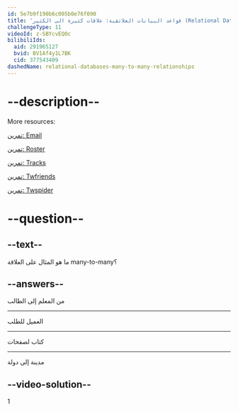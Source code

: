 ```yaml
---
id: 5e7b9f190b6c005b0e76f090
title: 'قواعد البيانات العلائقية: علاقات كثيرة الى الكثير (Relational Databases: Many-to-many Relationships)'
challengeType: 11
videoId: z-SBYcvEQOc
bilibiliIds:
  aid: 291965127
  bvid: BV1Af4y1L7BK
  cid: 377543409
dashedName: relational-databases-many-to-many-relationships
---
```


# --description--

More resources:

<a href="https://www.youtube.com/watch?v=uQ3Qv1z_Vao" target="_blank" rel="noopener noreferrer nofollow">تمرين: Email</a>

<a href="https://www.youtube.com/watch?v=qEkUEAz8j3o" target="_blank" rel="noopener noreferrer nofollow">تمرين: Roster</a>

<a href="https://www.youtube.com/watch?v=I-E7avcPeSE" target="_blank" rel="noopener noreferrer nofollow">تمرين: Tracks</a>

<a href="https://www.youtube.com/watch?v=RZRAoBFIH6A" target="_blank" rel="noopener noreferrer nofollow">تمرين: Twfriends</a>

<a href="https://www.youtube.com/watch?v=xBaJddvJL4A" target="_blank" rel="noopener noreferrer nofollow">تمرين: Twspider</a>

# --question--

## --text--

ما هو المثال على العلاقة many-to-many؟

## --answers--

من المعلم إلى الطالب

---

العميل للطلب

---

كتاب لصفحات

---

مدينة إلى دولة

## --video-solution--

1

